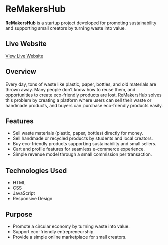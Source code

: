 # ReMakersHub

**ReMakersHub** is a startup project developed for promoting sustainability and supporting small creators by turning waste into value.

## Live Website
[View Live Website](https://Siva3207.github.io/ReMakersHub/)

## Overview
Every day, tons of waste like plastic, paper, bottles, and old materials are thrown away. Many people don’t know how to reuse them, and opportunities to create eco-friendly products are lost. ReMakersHub solves this problem by creating a platform where users can sell their waste or handmade products, and buyers can purchase eco-friendly products easily.

## Features
- Sell waste materials (plastic, paper, bottles) directly for money.
- Sell handmade or recycled products by students and local creators.
- Buy eco-friendly products supporting sustainability and small sellers.
- Cart and profile features for seamless e-commerce experience.
- Simple revenue model through a small commission per transaction.

## Technologies Used
- HTML
- CSS
- JavaScript
- Responsive Design

## Purpose
- Promote a circular economy by turning waste into value.
- Support eco-friendly entrepreneurship.
- Provide a simple online marketplace for small creators.

